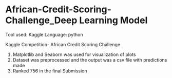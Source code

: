 # African-Credit-Scoring-Challenge_Deep Learning Model
Tool used: Kaggle
Language: python

Kaggle Competition- African Credit Scoring Challenge
1. Matplotlib and Seaborn was used for visualization of plots
2. Dataset was preprocessed and the output was a csv file with predictions made
3. Ranked 756 in the final Submission
